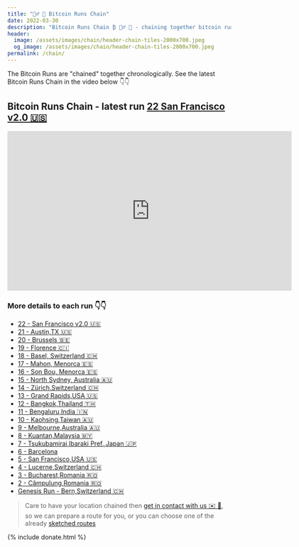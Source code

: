 ```yaml
---
title: "🏃‍♂️ 🔗 Bitcoin Runs Chain"
date: 2022-03-30
description: "Bitcoin Runs Chain ₿ 🏃‍♂️ 🔗 - chaining together bitcoin runs chronologically"
header:
  image: /assets/images/chain/header-chain-tiles-2000x700.jpeg
  og_image: /assets/images/chain/header-chain-tiles-2000x700.jpeg
permalink: /chain/
---
```


The Bitcoin Runs are "chained" together chronologically.
See the latest Bitcoin Runs Chain in the video below 👇👇

## Bitcoin Runs Chain - latest run [22 San Francisco v2.0 🇺🇸](/san-francisco-v2)

<iframe width="640" height="360" src="https://www.youtube-nocookie.com/embed/jU9aioxfJZI?controls=0&amp;showinfo=0" frameborder="0" allowfullscreen></iframe>

### More details to each run 👇👇

- [22 - San Francisco v2.0 🇺🇸](/san-francisco-v2)
- [21 - Austin,TX 🇺🇸](/austin)
- [20 - Brussels 🇧🇪](/bruxelles)
- [19 - Florence 🇨🇮](/florence)
- [18 - Basel, Switzerland 🇨🇭](/basel)
- [17 - Mahon, Menorca 🇪🇸](/mahon)
- [16 - Son Bou, Menorca 🇪🇸](/son-bou)
- [15 - North Sydney, Australia 🇦🇺](/north-sydney)
- [14 - Zürich,Switzerland 🇨🇭](/zuerich)
- [13 - Grand Rapids,USA 🇺🇸](/grand-rapids)
- [12 - Bangkok,Thailand 🇹🇭](/bangkok)
- [11 - Bengaluru,India 🇮🇳](/bengaluru)
- [10 - Kaohsing,Taiwan 🇦🇺](/kaohsiung)
- [9 - Melbourne,Australia 🇦🇺](/melbourne)
- [8 - Kuantan,Malaysia 🇲🇾](/kuantan)
- [7 - Tsukubamirai,Ibaraki Pref.,Japan 🇯🇵](/tsukubamirai)
- [6 - Barcelona](/barcelona)
- [5 - San Francisco,USA 🇺🇸](/san-francisco)
- [4 - Lucerne,Switzerland 🇨🇭](/lucerne)
- [3 - Bucharest,Romania 🇷🇴](/bucharest)
- [2 - Câmpulung,Romania 🇷🇴](/campulung)
- [Genesis Run - Bern,Switzerland 🇨🇭](/bern)

> Care to have your location chained then [get in contact with us ✉️ 🙏](mailto:bitcoinruns@protonmail.com), so we can prepare a route
> for you, or you can choose one of the already [sketched routes](/proposals)


{% include donate.html %} 
